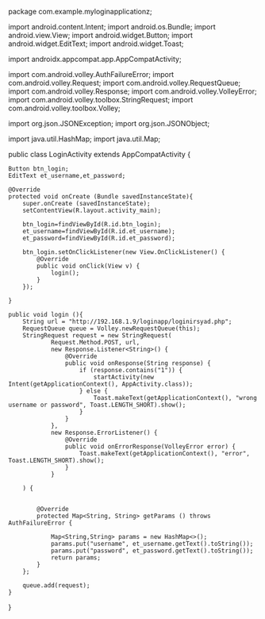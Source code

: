 package com.example.myloginapplicationz;


import android.content.Intent;
import android.os.Bundle;
import android.view.View;
import android.widget.Button;
import android.widget.EditText;
import android.widget.Toast;


import androidx.appcompat.app.AppCompatActivity;


import com.android.volley.AuthFailureError;
import com.android.volley.Request;
import com.android.volley.RequestQueue;
import com.android.volley.Response;
import com.android.volley.VolleyError;
import com.android.volley.toolbox.StringRequest;
import com.android.volley.toolbox.Volley;


import org.json.JSONException;
import org.json.JSONObject;

import java.util.HashMap;
import java.util.Map;

public class LoginActivity extends AppCompatActivity {

    Button btn_login;
    EditText et_username,et_password;

    @Override
    protected void onCreate (Bundle savedInstanceState){
        super.onCreate (savedInstanceState);
        setContentView(R.layout.activity_main);

        btn_login=findViewById(R.id.btn_login);
        et_username=findViewById(R.id.et_username);
        et_password=findViewById(R.id.et_password);

        btn_login.setOnClickListener(new View.OnClickListener() {
            @Override
            public void onClick(View v) {
                login();
            }
        });

    }

    public void login (){
        String url = "http://192.168.1.9/loginapp/loginirsyad.php";
        RequestQueue queue = Volley.newRequestQueue(this);
        StringRequest request = new StringRequest(
                Request.Method.POST, url,
                new Response.Listener<String>() {
                    @Override
                    public void onResponse(String response) {
                        if (response.contains("1")) {
                            startActivity(new Intent(getApplicationContext(), AppActivity.class));
                        } else {
                            Toast.makeText(getApplicationContext(), "wrong username or password", Toast.LENGTH_SHORT).show();
                        }
                    }
                },
                new Response.ErrorListener() {
                    @Override
                    public void onErrorResponse(VolleyError error) {
                        Toast.makeText(getApplicationContext(), "error", Toast.LENGTH_SHORT).show();
                    }
                }

        ) {


            @Override
            protected Map<String, String> getParams () throws AuthFailureError {

                Map<String,String> params = new HashMap<>();
                params.put("username", et_username.getText().toString());
                params.put("password", et_password.getText().toString());
                return params;
            }
        };

        queue.add(request);
    }
}
